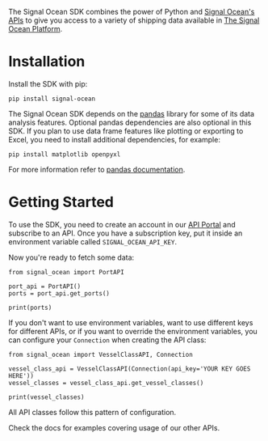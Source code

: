 The Signal Ocean SDK combines the power of Python and [Signal Ocean's APIs](https://signalprodapims.developer.azure-api.net/) to give you access to a variety of shipping data available in [The Signal Ocean Platform](https://www.signalocean.com/platform).

# Installation

Install the SDK with pip:
```
pip install signal-ocean
```

The Signal Ocean SDK depends on the [pandas](https://pandas.pydata.org/) library for some of its data analysis features. Optional pandas dependencies are also optional in this SDK. If you plan to use data frame features like plotting or exporting to Excel, you need to install additional dependencies, for example:
```
pip install matplotlib openpyxl
```
For more information refer to [pandas documentation](https://pandas.pydata.org/pandas-docs/stable/getting_started/install.html#optional-dependencies).

# Getting Started

To use the SDK, you need to create an account in our [API Portal](https://signalprodapims.developer.azure-api.net/) and subscribe to an API. Once you have a subscription key, put it inside an environment variable called `SIGNAL_OCEAN_API_KEY`.

Now you're ready to fetch some data:
```
from signal_ocean import PortAPI

port_api = PortAPI()
ports = port_api.get_ports()

print(ports)
```

If you don't want to use environment variables, want to use different keys for different APIs, or if you want to override the environment variables, you can configure your `Connection` when creating the API class:
```
from signal_ocean import VesselClassAPI, Connection

vessel_class_api = VesselClassAPI(Connection(api_key='YOUR KEY GOES HERE'))
vessel_classes = vessel_class_api.get_vessel_classes()

print(vessel_classes)
```

All API classes follow this pattern of configuration.

Check the docs for examples covering usage of our other APIs.
